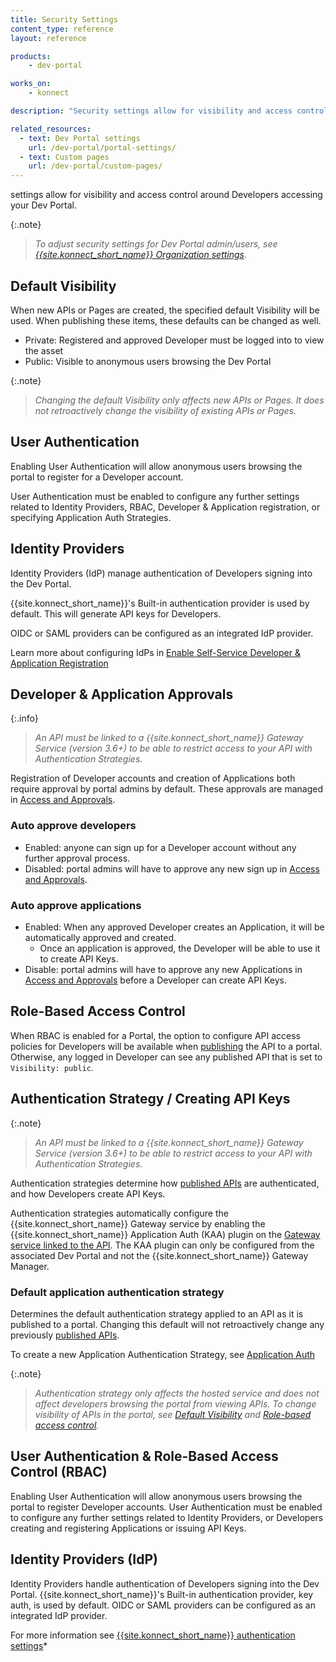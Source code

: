 ```yaml
---
title: Security Settings
content_type: reference
layout: reference

products:
    - dev-portal

works_on:
    - konnect

description: "Security settings allow for visibility and access control around Developers accessing your Dev Portal."

related_resources:
  - text: Dev Portal settings
    url: /dev-portal/portal-settings/
  - text: Custom pages
    url: /dev-portal/custom-pages/
---
```



settings allow for visibility and access control around Developers accessing your Dev Portal. 

{:.note}
> *To adjust security settings for Dev Portal admin/users, see [{{site.konnect_short_name}} Organization settings](/konnect-platform/konnect-authentication/)*.



## Default Visibility

 When new APIs or Pages are created, the specified default Visibility will be used. When publishing these items, these defaults can be changed as well. 

 * Private: Registered and approved Developer must be logged into to view the asset
 * Public: Visible to anonymous users browsing the Dev Portal

{:.note}
> *Changing the default Visibility only affects new APIs or Pages. It does not retroactively change the visibility of existing APIs or Pages.*


## User Authentication

Enabling User Authentication will allow anonymous users browsing the portal to register for a Developer account. 

User Authentication must be enabled to configure any further settings related to Identity Providers, RBAC, Developer & Application registration, or specifying Application Auth Strategies. 


## Identity Providers

Identity Providers (IdP) manage authentication of Developers signing into the Dev Portal. 

{{site.konnect_short_name}}'s Built-in authentication provider is used by default. This will generate API keys for Developers.

OIDC or SAML providers can be configured as an integrated IdP provider.

Learn more about configuring IdPs in [Enable Self-Service Developer & Application Registration](/dev-portal/application-registration/)

## Developer & Application Approvals

{:.info}
> *An API must be linked to a {{site.konnect_short_name}} Gateway Service (version 3.6+) to be able to restrict access to your API with Authentication Strategies.*

Registration of Developer accounts and creation of Applications both require approval by portal admins by default. These approvals are managed in [Access and Approvals](/dev-portal/access-and-approvals).

### Auto approve developers
* Enabled: anyone can sign up for a Developer account without any further approval process. 
* Disabled: portal admins will have to approve any new sign up in [Access and Approvals](/dev-portal/access-and-approvals).

### Auto approve applications 
* Enabled: When any approved Developer creates an Application, it will be automatically approved and created. 
  * Once an application is approved, the Developer will be able to use it to create API Keys. 
* Disable: portal admins will have to approve any new Applications in [Access and Approvals](/dev-portal/access-and-approval) before a Developer can create API Keys.



## Role-Based Access Control

When RBAC is enabled for a Portal, the option to configure API access policies for Developers will be available when [publishing](/dev-portal/publishing) the API to a portal. Otherwise, any logged in Developer can see any published API that is set to `Visibility: public`.


## Authentication Strategy / Creating API Keys

{:.note}
> *An API must be linked to a {{site.konnect_short_name}} Gateway Service (version 3.6+) to be able to restrict access to your API with Authentication Strategies.*

Authentication strategies determine how [published APIs](/dev-portal/publishing) are authenticated, and how Developers create API Keys. 

Authentication strategies automatically configure the {{site.konnect_short_name}} Gateway service by enabling the {{site.konnect_short_name}} Application Auth (KAA) plugin on the [Gateway service linked to the API](/dev-portal/apis/#gateway-service-link). The KAA plugin can only be configured from the associated Dev Portal and not the {{site.konnect_short_name}} Gateway Manager.

### Default application authentication strategy 

Determines the default authentication strategy applied to an API as it is published to a portal. Changing this default will not retroactively change any previously [published APIs](/dev-portal/publishing).

To create a new Application Authentication Strategy, see [Application Auth](/dev-portal/application-registration)

{:.note}
> *Authentication strategy only affects the hosted service and does not affect developers browsing the portal from viewing APIs. To change visibility of APIs in the portal, see [Default Visibility](#default-visibility) and [Role-based access control](#role-based-access-control).*

<!--
### Kong Dev Portal API 

```
PATCH /portals/{portalId}
Default_application_auth_strategy_id: null (none) or auth strategy uuid
```
-->

## User Authentication & Role-Based Access Control (RBAC)

Enabling User Authentication will allow anonymous users browsing the portal to register Developer accounts.  User Authentication must be enabled to configure any further settings related to Identity Providers, or Developers creating and registering Applications or issuing API Keys. 

<!--
### Kong Dev Portal API

```
PATCH /portals/{portalId}
authentication_enabled: true|false
```
-->

## Identity Providers (IdP)

Identity Providers handle authentication of Developers signing into the Dev Portal. 
{{site.konnect_short_name}}'s Built-in authentication provider, key auth, is used by default. OIDC or SAML providers can be configured as an integrated IdP provider.

For more information see [{{site.konnect_short_name}} authentication settings](/konnect-platform/konnect-authentication/)*